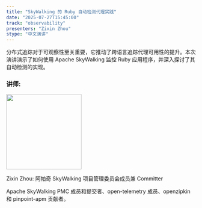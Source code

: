 ```yaml
---
title: "SkyWalking 的 Ruby 自动检测代理实践"
date: "2025-07-27T15:45:00"
track: "observability"
presenters: "Zixin Zhou"
stype: "中文演讲"
---
```


分布式追踪对于可观察性至关重要，它推动了跨语言追踪代理可用性的提升。本次演讲演示了如何使用 Apache SkyWalking 监控 Ruby 应用程序，并深入探讨了其自动检测的实现。

### 讲师:

<img src="https://sessionize.com/image/e804-400o400o1-S7uzJdBLwNehbXvexSNvbV.jpg" width="200" /><br/>

Zixin Zhou: 阿帕奇 SkyWalking 项目管理委员会成员兼 Committer

Apache SkyWalking PMC 成员和提交者、open-telemetry 成员、openzipkin 和 pinpoint-apm 贡献者。